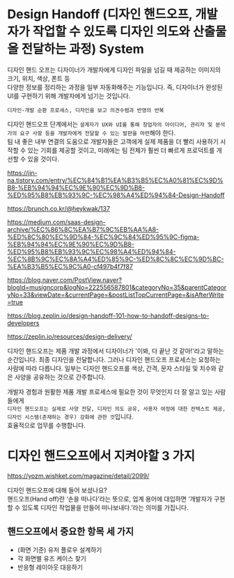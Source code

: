 # Design Handoff (디자인 핸드오프, 개발자가 작업할 수 있도록 디자인 의도와 산출물을 전달하는 과정) System

디자인 핸드 오프는 디자이너가 개발자에게 디자인 파일을 넘길 때 제공하는 이미지의 크기, 위치, 색상, 폰트 등  
다양한 정보를 정리하는 과정을 일부 자동화해주는 기능입니다. 즉, 디자이너가 완성된 UI를 구현하기 위해 개발자에게 넘기는 것입니다.

`디자인-개발 순환 프로세스, 디자인을 보고 의견수렴과 반영의 반복`

디자인 핸드오프 단계에서는 `설계자가 UX와 UI를 통해 창업자의 아이디어, 관리자 및 분석가의 요구 사항 등을 개발자에게 전달할 수 있는 발판을 마련`해야 한다.  
팀 내 좋은 내부 연결의 도움으로 개발자들은 고객에게 실제 제품을 더 빨리 사용하기 시작할 수 있는 기회를 제공할 것이고, 미래에는 팀 전체가 훨씬 더 빠르게 프로덕트를 개선할 수 있을 것이다.

https://jin-na.tistory.com/entry/%EC%84%B1%EA%B3%B5%EC%A0%81%EC%9D%B8-%EB%94%94%EC%9E%90%EC%9D%B8-%ED%95%B8%EB%93%9C-%EC%98%A4%ED%94%84-Design-Handoff

https://brunch.co.kr/@heykwak/137

https://medium.com/saas-design-archive/%EC%86%8C%EA%B7%9C%EB%AA%A8-%ED%8C%80%EC%9D%84-%EC%9C%84%ED%95%9C-figma-%EB%94%94%EC%9E%90%EC%9D%B8-%ED%95%B8%EB%93%9C%EC%98%A4%ED%94%84-%EC%8B%9C%EC%8A%A4%ED%85%9C-%ED%8C%8C%EC%9D%BC-%EA%B3%B5%EC%9C%A0-cf497b4f7f87

https://blog.naver.com/PostView.naver?blogId=musigncorp&logNo=222556587801&categoryNo=35&parentCategoryNo=33&viewDate=&currentPage=&postListTopCurrentPage=&isAfterWrite=true

https://blog.zeplin.io/design-handoff-101-how-to-handoff-designs-to-developers

https://zeplin.io/resources/design-delivery/

디자인 핸드오프는 제품 개발 과정에서 디자이너가 '이봐, 다 끝난 것 같아!'라고 말하는 순간입니다. 최종 디자인을 전달합니다.
그러나 디자인 핸드오프 프로세스는 요청하는 사람에 따라 다릅니다. 일부는 디자인 핸드오프를 색상, 간격, 문자 스타일 및 치수와 같은 사양을 공유하는 것으로 간주합니다.

개발자 경험과 원활한 제품 개발 프로세스에 필요한 것이 무엇인지 더 잘 알고 있는 사람들에게  
`디자인 핸드오프는 실제로 사양 전달, 디자인 의도 공유, 사용자 여정에 대한 컨텍스트 제공, 디자인 시스템(존재하는 경우) 강화에 관한 것`입니다.  
효율적으로 업무를 수행합니다.

# 디자인 핸드오프에서 지켜야할 3 가지

https://yozm.wishket.com/magazine/detail/2099/

디자인 핸드오프에 대해 들어 보셨나요?  
핸드오프(Hand off)란 ‘손을 떠나다’라는 뜻으로, 업계 용어에 대입하면 ‘개발자가 구현할 수 있도록 디자인 작업물을 만들어 떠나보내다.’라는 의미를 가집니다.

## 핸드오프에서 중요한 항목 세 가지

- (화면 기준) 유저 플로우 설계하기
- 각 화면별 유즈 케이스 찾기
- 반응형 레이아웃 대응하기
